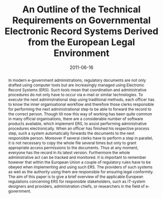 ---
abstract: In modern e-government administrations, regulatory documents are not only
  drafted using  computer tools but are increasingly managed using Electronic Record
  Systems (ERS). Such tools mean that coordination and administrative procedures do
  not only have to occur via e-mail or similar technologies. To execute the next administrational
  step using traditional methods, each officer has to know the inner organisational
  workflow and therefore those clerks responsible for performing the next administrational
  step to be able to forward the record to the correct person. Though till now this
  way of working has been quite common in many official organisations, there are a
  considerable number of software products available, which implement ERS, to assist
  performing administrative procedures  electronically. When an officer has finished
  his respective process step, such a system automatically forwards the documents
  to the next responsible person. Moreover if several clerks have to perform a step
  in parallel, it is not necessary to copy the whole file several times but only to
  grant appropriate access permissions to the documents. Thus at any moment, everyone
  has the record in its latest version. Furthermore the whole administrative act can
  be tracked and monitored. It is important to remember however that within the European
  Union a couple of regulatory rules have to be obeyed when implementing and using
  such ERS. The providers of such systems as well as the authority using them are
  responsible for ensuring legal conformity. The aim of this paper is to give a brief
  overview of the applicable European regulations concerning ERS for responsible stakeholders,
  such as IT-system designers and providers, administration chiefs, or researchers
  in the field of e-government.
authors:
- Bernhard Horn
- Gerald Fischer
- Roman Trabitsch
- Thomas Grechenig
date: '2011-06-16'
featured: false
links:
- name: Publik
  url: https://publik.tuwien.ac.at/showentry.php?ID=204898&lang=1
publication_types:
- '0'
publishDate: '2011-06-16'
title: An Outline of the Technical Requirements on Governmental Electronic Record
  Systems Derived from the European Legal Environment
url_pdf: ''
---